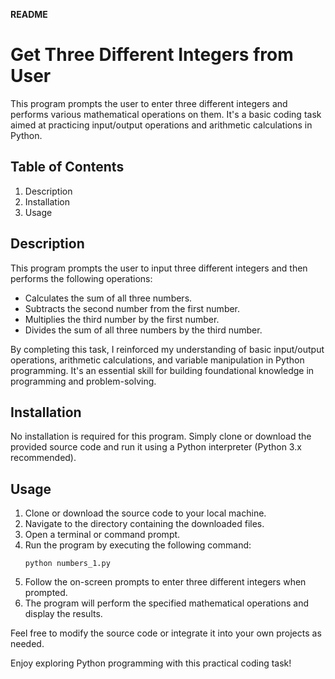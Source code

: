 **README**

# Get Three Different Integers from User

This program prompts the user to enter three different integers and 
performs various mathematical operations on them. It's a basic coding 
task aimed at practicing input/output operations and arithmetic 
calculations in Python.

## Table of Contents
1. Description
2. Installation
3. Usage

## Description

This program prompts the user to input three different integers and 
then performs the following operations:
- Calculates the sum of all three numbers.
- Subtracts the second number from the first number.
- Multiplies the third number by the first number.
- Divides the sum of all three numbers by the third number.

By completing this task, I reinforced my understanding of basic 
input/output operations, arithmetic calculations, and variable 
manipulation in Python programming. It's an essential skill for 
building foundational knowledge in programming and problem-solving.

## Installation

No installation is required for this program. Simply clone or download 
the provided source code and run it using a Python interpreter 
(Python 3.x recommended).

## Usage

1. Clone or download the source code to your local machine.
2. Navigate to the directory containing the downloaded files.
3. Open a terminal or command prompt.
4. Run the program by executing the following command:
   ```
   python numbers_1.py
   ```
5. Follow the on-screen prompts to enter three different integers when 
prompted.
6. The program will perform the specified mathematical operations and 
display the results.

Feel free to modify the source code or integrate it into your own 
projects as needed.

Enjoy exploring Python programming with this practical coding task!

